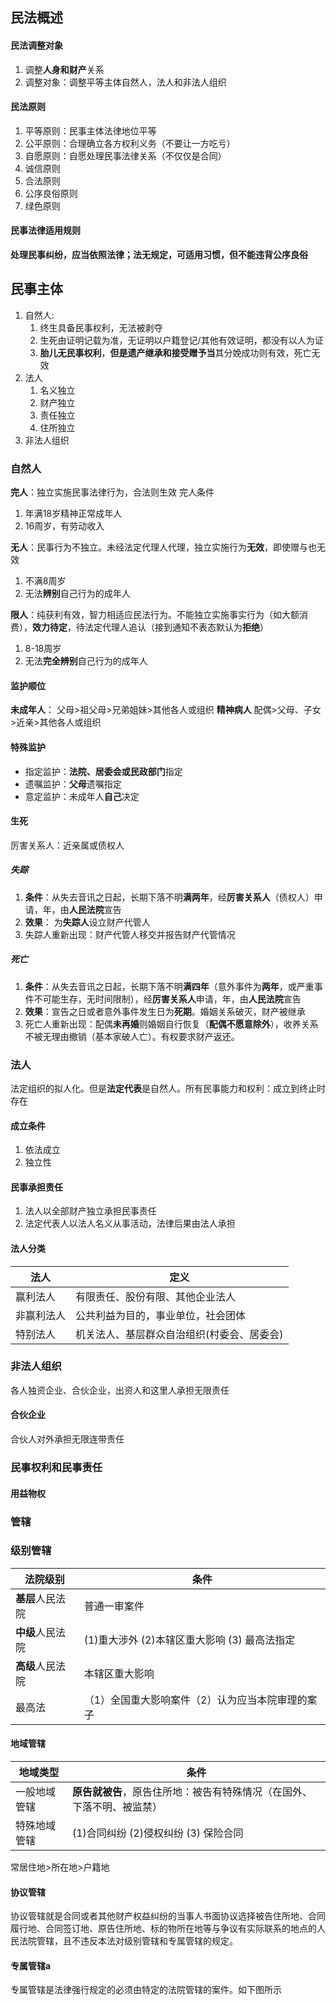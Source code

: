 ## 民法概述

#### 民法调整对象

1) 调整**人身和财产**关系
2) 调整对象：调整平等主体自然人，法人和非法人组织

#### 民法原则

1) 平等原则：民事主体法律地位平等
2) 公平原则：合理确立各方权利义务（不要让一方吃亏）
3) 自愿原则：自愿处理民事法律关系（不仅仅是合同）
4) 诚信原则
5) 合法原则
6) 公序良俗原则
7) 绿色原则

#### 民事法律适用规则

**处理民事纠纷，应当依照法律；法无规定，可适用习惯，但不能违背公序良俗**

## 民事主体

1) 自然人:
   1) 终生具备民事权利，无法被剥夺
   2) 生死由证明记载为准，无证明以户籍登记/其他有效证明，都没有以人为证
   3) **胎儿无民事权利**，**但是遗产继承和接受赠予当**其分娩成功则有效，死亡无效
2) 法人
   1) 名义独立
   2) 财产独立
   3) 责任独立
   4) 住所独立
3) 非法人组织

### 自然人

**完人**：独立实施民事法律行为，合法则生效
完人条件
1) 年满18岁精神正常成年人
2) 16周岁，有劳动收入

**无人**：民事行为不独立。未经法定代理人代理，独立实施行为**无效**，即使赠与也无效
1) 不满8周岁
2) 无法**辨别**自己行为的成年人
   
**限人**：纯获利有效，智力相适应民法行为。不能独立实施事实行为（如大额消费），**效力待定**，待法定代理人追认（接到通知不表态默认为**拒绝**）
1) 8-18周岁
2) 无法**完全辨别**自己行为的成年人

#### 监护顺位
**未成年人**：
父母>祖父母>兄弟姐妹>其他各人或组织
**精神病人**
配偶>父母、子女>近亲>其他各人或组织

#### 特殊监护

+ 指定监护：**法院、居委会或民政部门**指定
+ 遗嘱监护：**父母**遗嘱指定
+ 意定监护：未成年人**自己**决定

#### 生死

厉害关系人：近亲属或债权人

##### 失踪

1) **条件**：从失去音讯之日起，长期下落不明**满两年**，经**厉害关系人**（债权人）申请，年，由**人民法院**宣告
2) **效果**： 为**失踪人**设立财产代管人
3) 失踪人重新出现：财产代管人移交并报告财产代管情况

##### 死亡
1) **条件**：从失去音讯之日起，长期下落不明**满四年**（意外事件为**两年**，或严重事件不可能生存，无时间限制），经**厉害关系人**申请，年，由**人民法院**宣告
2) **效果**：宣告之日或者意外事件发生日为**死期**。婚姻关系破灭，财产被继承
3) 死亡人重新出现：配偶**未再婚**则婚姻自行恢复（**配偶不愿意除外**），收养关系不被无理由撤销（基本家破人亡）。有权要求财产返还。

### 法人

法定组织的拟人化。但是**法定代表**是自然人。所有民事能力和权利：成立到终止时存在

#### 成立条件

1) 依法成立
2) 独立性

#### 民事承担责任
1) 法人以全部财产独立承担民事责任
2) 法定代表人以法人名义从事活动，法律后果由法人承担

#### 法人分类

法人|定义
|-|-|
赢利法人|有限责任、股份有限、其他企业法人
非赢利法人|公共利益为目的，事业单位，社会团体
特别法人|机关法人、基层群众自治组织(村委会、居委会)

### 非法人组织

各人独资企业、合伙企业，出资人和这里人承担无限责任

#### 合伙企业

合伙人对外承担无限连带责任


### 民事权利和民事责任

#### 用益物权

### 管辖

### 级别管辖

|法院级别|条件|
|-|-|
**基层**人民法院|普通一审案件
**中级**人民法院|(1)重大涉外 (2)本辖区重大影响 (3) 最高法指定
**高级**人民法院|本辖区重大影响
最高法|（1）全国重大影响案件（2）认为应当本院审理的案子

#### 地域管辖

|地域类型|条件|
|-|-|
一般地域管辖|**原告就被告**，原告住所地：被告有特殊情况（在国外、下落不明、被监禁）
特殊地域管辖|(1)合同纠纷 (2)侵权纠纷 (3) 保险合同

常居住地>所在地>户籍地

#### 协议管辖 　

协议管辖就是合同或者其他财产权益纠纷的当事人书面协议选择被告住所地、合同履行地、合同签订地、原告住所地、标的物所在地等与争议有实际联系的地点的人民法院管辖，且不违反本法对级别管辖和专属管辖的规定。 　　

#### 专属管辖a

专属管辖是法律强行规定的必须由特定的法院管辖的案件。如下图所示